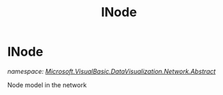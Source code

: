 ﻿---
title: INode
---

# INode
_namespace: [Microsoft.VisualBasic.DataVisualization.Network.Abstract](N-Microsoft.VisualBasic.DataVisualization.Network.Abstract.html)_

Node model in the network




